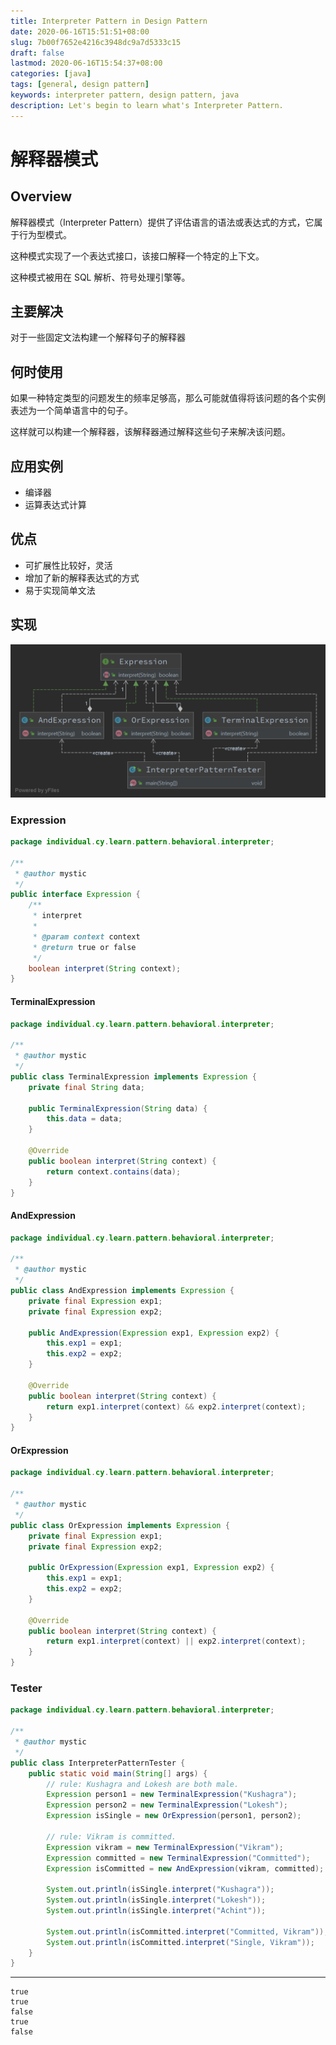 ```yaml
---
title: Interpreter Pattern in Design Pattern
date: 2020-06-16T15:51:51+08:00
slug: 7b00f7652e4216c3948dc9a7d5333c15
draft: false
lastmod: 2020-06-16T15:54:37+08:00
categories: [java]
tags: [general, design pattern]
keywords: interpreter pattern, design pattern, java
description: Let's begin to learn what's Interpreter Pattern.
---
```

# 解释器模式

## Overview

解释器模式（Interpreter Pattern）提供了评估语言的语法或表达式的方式，它属于行为型模式。

这种模式实现了一个表达式接口，该接口解释一个特定的上下文。

这种模式被用在 SQL 解析、符号处理引擎等。

## 主要解决

对于一些固定文法构建一个解释句子的解释器

## 何时使用

如果一种特定类型的问题发生的频率足够高，那么可能就值得将该问题的各个实例表述为一个简单语言中的句子。

这样就可以构建一个解释器，该解释器通过解释这些句子来解决该问题。

## 应用实例

- 编译器
- 运算表达式计算

## 优点

- 可扩展性比较好，灵活
- 增加了新的解释表达式的方式
- 易于实现简单文法

## 实现

![Interpreter Pattern](assets/interpreter-pattern.png)

### Expression

```java
package individual.cy.learn.pattern.behavioral.interpreter;

/**
 * @author mystic
 */
public interface Expression {
    /**
     * interpret
     *
     * @param context context
     * @return true or false
     */
    boolean interpret(String context);
}
```

#### TerminalExpression

```java
package individual.cy.learn.pattern.behavioral.interpreter;

/**
 * @author mystic
 */
public class TerminalExpression implements Expression {
    private final String data;

    public TerminalExpression(String data) {
        this.data = data;
    }

    @Override
    public boolean interpret(String context) {
        return context.contains(data);
    }
}
```

#### AndExpression

```java
package individual.cy.learn.pattern.behavioral.interpreter;

/**
 * @author mystic
 */
public class AndExpression implements Expression {
    private final Expression exp1;
    private final Expression exp2;

    public AndExpression(Expression exp1, Expression exp2) {
        this.exp1 = exp1;
        this.exp2 = exp2;
    }

    @Override
    public boolean interpret(String context) {
        return exp1.interpret(context) && exp2.interpret(context);
    }
}
```

#### OrExpression

```java
package individual.cy.learn.pattern.behavioral.interpreter;

/**
 * @author mystic
 */
public class OrExpression implements Expression {
    private final Expression exp1;
    private final Expression exp2;

    public OrExpression(Expression exp1, Expression exp2) {
        this.exp1 = exp1;
        this.exp2 = exp2;
    }

    @Override
    public boolean interpret(String context) {
        return exp1.interpret(context) || exp2.interpret(context);
    }
}
```

### Tester

```java
package individual.cy.learn.pattern.behavioral.interpreter;

/**
 * @author mystic
 */
public class InterpreterPatternTester {
    public static void main(String[] args) {
        // rule: Kushagra and Lokesh are both male.
        Expression person1 = new TerminalExpression("Kushagra");
        Expression person2 = new TerminalExpression("Lokesh");
        Expression isSingle = new OrExpression(person1, person2);

        // rule: Vikram is committed.
        Expression vikram = new TerminalExpression("Vikram");
        Expression committed = new TerminalExpression("Committed");
        Expression isCommitted = new AndExpression(vikram, committed);

        System.out.println(isSingle.interpret("Kushagra"));
        System.out.println(isSingle.interpret("Lokesh"));
        System.out.println(isSingle.interpret("Achint"));

        System.out.println(isCommitted.interpret("Committed, Vikram"));
        System.out.println(isCommitted.interpret("Single, Vikram"));
    }
}
```

---

```text
true
true
false
true
false
```